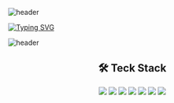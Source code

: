 ![header](https://capsule-render.vercel.app/api?type=waving&color=b3c5ff&height=100&section=header&text=&fontSize=90)

[![Typing SVG](https://readme-typing-svg.demolab.com?font=Pacifico&size=30&pause=2000&color=CACACA&center=true&vCenter=true&repeat=false&width=900&lines=Hi%2C+I'm+Hye+Yeon+%F0%9F%8C%8A)](https://git.io/typing-svg)

![header](https://capsule-render.vercel.app/api?type=waving&color=a1b6fb&height=120&animation=fadeIn&section=footer&text=MobileDeveloper&fontAlign=85&fontSize=20&fontAlignY=80&fontColor=383837)


<div align="center"> 
  
## 🛠️ Teck Stack
  
</div>

<div align="center"> 
  
![](https://img.shields.io/badge/Kotlin-7F52FF\?&style=for-the-badge&logo=Kotlin&logoColor=white) ![](https://img.shields.io/badge/Java-007396?style=for-the-badge&logo=java&logoColor=white)  ![](https://img.shields.io/badge/Android%20Studio-3DDC84.svg?&style=for-the-badge&logo=Android%20Studio&logoColor=white) ![](https://img.shields.io/badge/firebase-FFCA28\?&style=for-the-badge&logo=firebase&logoColor=white) ![](https://img.shields.io/badge/Python-3776AB\?&style=for-the-badge&logo=Python&logoColor=white) ![](https://img.shields.io/badge/Django-092E20\?&style=for-the-badge&logo=Django&logoColor=white) ![](https://img.shields.io/badge/MySQL-4479A1\?&style=for-the-badge&logo=MySQL&logoColor=white) 

</div>


<!--
**hxeyexn/hxeyexn** is a ✨ _special_ ✨ repository because its `README.md` (this file) appears on your GitHub profile.

Here are some ideas to get you started:

- 🔭 I’m currently working on ...
- 🌱 I’m currently learning ...
- 👯 I’m looking to collaborate on ...
- 🤔 I’m looking for help with ...
- 💬 Ask me about ...
- 📫 How to reach me: ...
- 😄 Pronouns: ...
- ⚡ Fun fact: ...
-->
